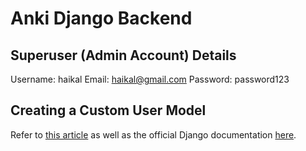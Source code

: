 # Anki Django Backend

## Superuser (Admin Account) Details

Username: haikal
Email: haikal@gmail.com
Password: password123

## Creating a Custom User Model

Refer to [this article](https://testdriven.io/blog/django-custom-user-model/) as well as the official Django documentation [here](https://docs.djangoproject.com/en/4.2/topics/auth/customizing/#specifying-a-custom-user-model).
